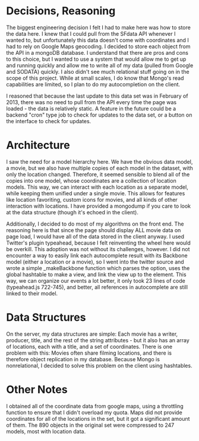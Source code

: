 Decisions, Reasoning
====================
The biggest engineering decision I felt I had to make here was how to store the data here. I knew that I could pull from the SFdata API whenever I wanted to, but unfortunately this data doesn't come with coordinates and I had to rely on Google Maps geocoding. I decided to store each object from the API in a mongoDB database. I understand that there are pros and cons to this choice, but I wanted to use a system that would allow me to get up and running quickly and allow me to write all of my data (pulled from Google and SODATA) quickly. I also didn't see much relational stuff going on in the scope of this project. While at small scales, I do know that Mongo's read capabilities are limited, so I plan to do my autocompletion on the client.

I reasoned that because the last update to this data set was in February of 2013, there was no need to pull from the API every time the page was loaded - the data is relatively static. A feature in the future could be a backend "cron" type job to check for updates to the data set, or a button on the interface to check for updates.

Architecture
===========
I saw the need for a model hierarchy here. We have the obvious data model, a movie, but we also have multiple copies of each model in the dataset, with only the location changed. Therefore, it seemed sensible to blend all of the copies into one model, whose coordinates are a collection of location models. This way, we can interact with each location as a separate model, while keeping them unified under a single movie. This allows for features like location favoriting, custom icons for movies, and all kinds of other interaction with locations. I have provided a mongodump if you care to look at the data structure (though it's echoed in the client).

Additionally, I decided to do most of my algorithms on the front end. The reasoning here is that since the page should display ALL movie data on page load, I would have all of the data stored in the client anyway. I used Twitter's plugin typeahead, because I felt reinventing the wheel here would be overkill. This adoption was not without its challenges, however. I did not encounter a way to easily link each autocomplete result with its Backbone model (either a location or a movie), so I went into the twitter source and wrote a simple _makeBackbone function which parses the option, uses the global hashtable to make a view, and link the view up to the element. This way, we can organize our events a lot better, it only took 23 lines of code (typeahead.js 722-745), and better, all references in autocomplete are still linked to their model.

Data Structures
===============
On the server, my data structures are simple: Each movie has a writer, producer, title, and the rest of the string attributes - but it also has an array of locations, each with a title, and a set of coordinates. There is one problem with this: Movies often share filming locations, and there is therefore object replication in my database. Because Mongo is nonrelational, I decided to solve this problem on the client using hashtables.



Other Notes
==========
I obtained all of the coordinate data from google maps, using a throttling function to ensure that I didn't overload my quota. Maps did not provide coordinates for all of the locations in the set, but it got a significant amount of them. The 890 objects in the original set were compressed to 247 models, most with location data. 